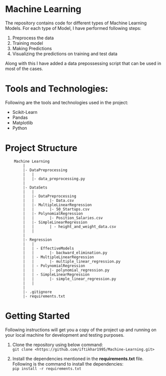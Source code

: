 # Machine Learning
The repository contains code for different types of Machine Learning Models. For each type of Model, I have performed 
following steps:
1. Preprocess the data
2. Training model
3. Making Predictions
4. Visualizing the predictions on training and test data

Along with this I have added a data prepossessing script that can be used in most of the cases.
# Tools and Technologies:

Following are the tools and technologies used in the project:
- Scikit-Learn
- Pandas
- Matplotlib
- Python

 # Project Structure

```
    Machine Learning
        |
        |- DataPreprocessing
        |   |
        |   |- data_preprocessing.py
        |
        |- DataSets
        |   |
        |   |- DataPreprocessing
        |   |       |- Data.csv
        |   |- MultipleLinearRegression
        |   |       |- 50_Startups.csv
        |   |- PolynomialRegression
        |   |       |- Position_Salaries.csv
        |   |- SimpleLinearRegression
        |   |       | - height_and_weight_data.csv
        |   |
        |
        |- Regression
        |   |
        |   | - EffectiveModels
        |   |       |- backward_elimination.py
        |   | - MultipleLinearRegression
        |   |       |- multiple_linear_regression.py
        |   | - PolynomialRegression
        |   |       |- polynomial_regression.py
        |   | - SimpleLinearRegression
        |   |       |- simple_linear_regression.py
        |   |
        |
        |- .gitignore
        |- requirements.txt
```

# Getting Started

Following instructions will get you a copy of the project up and running on your local machine for development and testing 
purposes.

1. Clone the repository using below command:\
   ```git clone <https://github.com/iftikhar1995/Machine-Learning.git>```

2. Install the dependencies mentioned in the **requirements.txt** file. Following is the command to install the 
dependencies:\
```pip install -r requirements.txt ```
